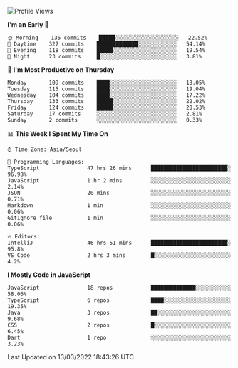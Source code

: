 <!--START_SECTION:waka-->
![Profile Views](http://img.shields.io/badge/Profile%20Views-0-blue)

**I'm an Early 🐤** 

```text
🌞 Morning    136 commits    █████░░░░░░░░░░░░░░░░░░░░   22.52% 
🌆 Daytime    327 commits    █████████████░░░░░░░░░░░░   54.14% 
🌃 Evening    118 commits    █████░░░░░░░░░░░░░░░░░░░░   19.54% 
🌙 Night      23 commits     █░░░░░░░░░░░░░░░░░░░░░░░░   3.81%

```
📅 **I'm Most Productive on Thursday** 

```text
Monday       109 commits    ████░░░░░░░░░░░░░░░░░░░░░   18.05% 
Tuesday      115 commits    ████░░░░░░░░░░░░░░░░░░░░░   19.04% 
Wednesday    104 commits    ████░░░░░░░░░░░░░░░░░░░░░   17.22% 
Thursday     133 commits    █████░░░░░░░░░░░░░░░░░░░░   22.02% 
Friday       124 commits    █████░░░░░░░░░░░░░░░░░░░░   20.53% 
Saturday     17 commits     ░░░░░░░░░░░░░░░░░░░░░░░░░   2.81% 
Sunday       2 commits      ░░░░░░░░░░░░░░░░░░░░░░░░░   0.33%

```


📊 **This Week I Spent My Time On** 

```text
⌚︎ Time Zone: Asia/Seoul

💬 Programming Languages: 
TypeScript               47 hrs 26 mins      ████████████████████████░   96.98% 
JavaScript               1 hr 2 mins         ░░░░░░░░░░░░░░░░░░░░░░░░░   2.14% 
JSON                     20 mins             ░░░░░░░░░░░░░░░░░░░░░░░░░   0.71% 
Markdown                 1 min               ░░░░░░░░░░░░░░░░░░░░░░░░░   0.06% 
GitIgnore file           1 min               ░░░░░░░░░░░░░░░░░░░░░░░░░   0.06%

🔥 Editors: 
IntelliJ                 46 hrs 51 mins      ████████████████████████░   95.8% 
VS Code                  2 hrs 3 mins        █░░░░░░░░░░░░░░░░░░░░░░░░   4.2%

```

**I Mostly Code in JavaScript** 

```text
JavaScript               18 repos            ██████████████░░░░░░░░░░░   58.06% 
TypeScript               6 repos             ████░░░░░░░░░░░░░░░░░░░░░   19.35% 
Java                     3 repos             ██░░░░░░░░░░░░░░░░░░░░░░░   9.68% 
CSS                      2 repos             █░░░░░░░░░░░░░░░░░░░░░░░░   6.45% 
Dart                     1 repo              ░░░░░░░░░░░░░░░░░░░░░░░░░   3.23%

```



 Last Updated on 13/03/2022 18:43:26 UTC
<!--END_SECTION:waka-->
